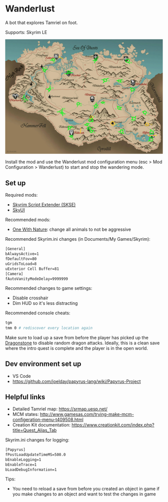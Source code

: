 # Wanderlust
A bot that explores Tamriel on foot.

Supports: Skyrim LE

![Waypoint map](Maps/waypoint-map.jpg)

Install the mod and use the Wanderlust mod configuration menu (esc > Mod Configuration > Wanderlust) to start and stop the wandering mode.

## Set up

Required mods:
- [Skyrim Script Extender (SKSE)](https://www.nexusmods.com/skyrim/mods/100216)
- [SkyUI](https://www.nexusmods.com/skyrim/mods/3863)

Recommended mods:
- [One With Nature](https://www.nexusmods.com/skyrim/mods/54090): change all animals to not be aggressive

Recommended Skyrim.ini changes (in Documents/My Games/Skyrim):
```
[General]
bAlwaysActive=1
fDefaultFov=80
uGridsToLoad=8
uExterior Cell Buffer=81
[Camera]
fAutoVanityModeDelay=9999999
```

Recommended changes to game settings:
- Disable crosshair
- Dim HUD so it's less distracting

Recommended console cheats:
```sh
tgm
tmm 0 # rediscover every location again
```

Make sure to load up a save from before the player has picked up the [Dragonstone](https://elderscrolls.fandom.com/wiki/Dragonstone) to disable random dragon attacks. Ideally, this is a clean save where the intro quest is complete and the player is in the open world.

## Dev environment set up

- VS Code
- https://github.com/joelday/papyrus-lang/wiki/Papyrus-Project

## Helpful links
- Detailed Tamriel map: https://srmap.uesp.net/
- MCM states: http://www.gamesas.com/trying-make-mcm-configeration-menu-t409508.html
- Creation Kit documentation: https://www.creationkit.com/index.php?title=Quest_Alias_Tab

Skyrim.ini changes for logging:
```
[Papyrus]
fPostLoadUpdateTimeMS=500.0
bEnableLogging=1
bEnableTrace=1
bLoadDebugInformation=1
```

Tips:
- You need to reload a save from before you created an object in game if you make changes to an object and want to test the changes in game